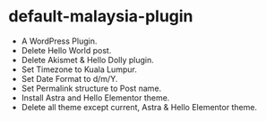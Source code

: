 # default-malaysia-plugin
 - A WordPress Plugin.
  - Delete Hello World post.
  - Delete Akismet & Hello Dolly plugin.
  - Set Timezone to Kuala Lumpur.
  - Set Date Format to d/m/Y.
  - Set Permalink structure to Post name.
  - Install Astra and Hello Elementor theme.
  - Delete all theme except current, Astra & Hello Elementor theme.
